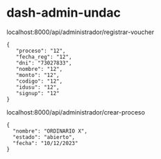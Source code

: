 # dash-admin-undac




localhost:8000/api/administrador/registrar-voucher
```
{
   "proceso": "12", 
   "fecha_reg": "12", 
   "dni": "73027833", 
   "nombre": "12", 
   "monto": "12", 
   "codigo": "12", 
   "idusu": "12",
   "signup": "12"
}
```

localhost:8000/api/administrador/crear-proceso
```
{
  "nombre": "ORDINARIO X",
  "estado": "abierto",
  "fecha": "10/12/2023"
}
```
